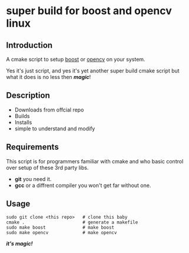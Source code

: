 # super build for boost and opencv linux

## Introduction

A cmake script to setup [boost](https://www.boost.org/) or [opencv](https://opencv.org/) on your system.

Yes it's just script, and yes it's yet another super build cmake script but what it does is no less then ***magic***!

## Description

- Downloads from offcial repo
- Builds 
- Installs 
- simple to understand and modify 

## Requirements

This script is for programmers familiar with cmake and who basic control over setup of these 3rd party libs.

* **git** you need it.
* **gcc** or a diffrent compiler you won't get far without one.

## Usage

```
sudo git clone <this repo>   # clone this baby
cmake .                      # generate a makefile
sudo make boost              # make boost
sudo make opencv             # make opencv
```
***it's magic!***

